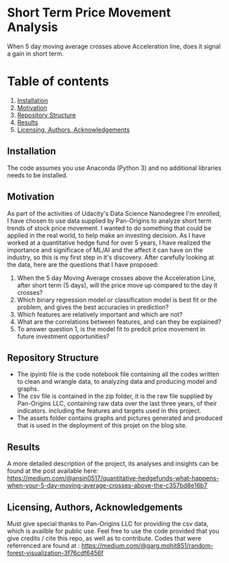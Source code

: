 # Short Term Price Movement Analysis
When 5 day moving average crosses above Acceleration line, does it signal a gain in short term.

# Table of contents
1. [Installation](#Installation)
2. [Motivation](#Motivation)
3. [Repository Structure](#Structure)
4. [Results](#Results)
5. [Licensing, Authors, Acknowledgements](#Licensing)



## Installation <a name="installation"></a>
The code assumes you use Anaconda (Python 3) and no additional libraries needs to be installed.



## Motivation <a name="Motivation"></a>
As part of the activities of Udacity's Data Science Nanodegree I'm enrolled, I have chosen to use data supplied by Pan-Origins to analyze short term trends of stock price movement. I wanted to do something that could be applied in the real world, to help make an investing decision. As I have worked at a quantitative hedge fund for over 5 years, I have realized the importance and significace of ML/AI and the affect it can have on the industry, so this is my first step in it's discovery. After carefully looking at the data, here are the questions that I have proposed: 
1. When the 5 day Moving Average crosses above the Acceleration Line, after short term (5 days), will the price move up compared to the    day it crosses?
2. Which binary regression model or classification model is best fit or the problem, and gives the best accuracies in prediction?
3. Which features are relatively important and which are not?
4. What are the correlations between features, and can they be explained? 
5. To answer question 1, is the model fit to predcit price movement in future investment opportunities?



## Repository Structure <a name="Structure"></a>
- The ipyinb file is the code notebook file containing all the codes written to clean and wrangle data, to analyzing data and producing model and graphs.
- The csv file is contained in the zip folder, it is the raw file supplied by Pan-Origins LLC, containing raw data over the last three years, of their indicators. including the features and targets used in this project.
- The assets folder contains graphs and pictures generated and produced that is used in the deployment of this projet on the blog site.



## Results <a name="Results"></a>
A more detailed description of the project, its analyses and insights can be found at the post available here:
https://medium.com/@ansin0517/quantitative-hedgefunds-what-happens-when-your-5-day-moving-average-crosses-above-the-c357bd8e16b7



## Licensing, Authors, Acknowledgements <a name="Licensing"></a>
Must give special thanks to Pan-Origins LLC for providing the csv data, which is availble for public use. Feel free to use the code provided that you give credits / cite this repo, as well as to contribute.
Codes that were referrenced are found at : https://medium.com/@garg.mohit851/random-forest-visualization-3f76cdf6456f



